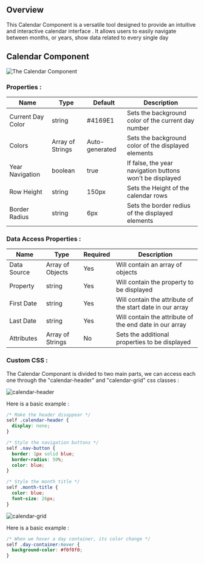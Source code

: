 ## Overview

This Calendar Component is a versatile tool designed to provide an intuitive and interactive calendar interface . It allows users to easily navigate between months, or years, show data related to every single day

## Calendar Component

![The Calendar Component](https://github.com/TihounaNasrallah/qodly-calendar/assets/73143827/221a3ea5-c749-45b6-bd0a-1295825e4a46)

### Properties :

| Name              | Type             | Default        | Description                                              |
| ----------------- | ---------------- | -------------- | -------------------------------------------------------- |
| Current Day Color | string           | #4169E1        | Sets the background color of the current day number      |
| Colors            | Array of Strings | Auto-generated | Sets the background color of the displayed elements      |
| Year Navigation   | boolean          | true           | If false, the year navigation buttons won't be displayed |
| Row Height        | string           | 150px          | Sets the Height of the calendar rows                     |
| Border Radius     | string           | 6px            | Sets the border redius of the displayed elements         |

### Data Access Properties :

| Name        | Type             | Required | Description                                               |
| ----------- | ---------------- | -------- | --------------------------------------------------------- |
| Data Source | Array of Objects | Yes      | Will contain an array of objects                          |
| Property    | string           | Yes      | Will contain the property to be displayed                 |
| First Date  | string           | Yes      | Will contain the attribute of the start date in our array |
| Last Date   | string           | Yes      | Will contain the attribute of the end date in our array   |
| Attributes  | Array of Strings | No       | Sets the additional properties to be displayed            |

### Custom CSS :

The Calendar Componant is divided to two main parts, we can access each one through the "calendar-header" and "calendar-grid" css classes :

![calendar-header](https://github.com/TihounaNasrallah/qodly-calendar/assets/73143827/e01c75f2-e379-4d37-8d99-1a90e3363386)

Here is a basic example :

```css
/* Make the header disappear */
self .calendar-header {
  display: none;
}

/* Style the navigation buttons */
self .nav-button {
  border: 1px solid blue;
  border-radius: 50%;
  color: blue;
}

/* Style the month title */
self .month-title {
  color: blue;
  font-size: 26px;
}
```

![calendar-grid](https://github.com/TihounaNasrallah/qodly-calendar/assets/73143827/4229c329-0304-4a05-a3d4-9c36188d4a5a)

Here is a basic example :

```css
/* When we hover a day container, its color change */
self .day-container:hover {
  background-color: #f0f0f0;
}
```
